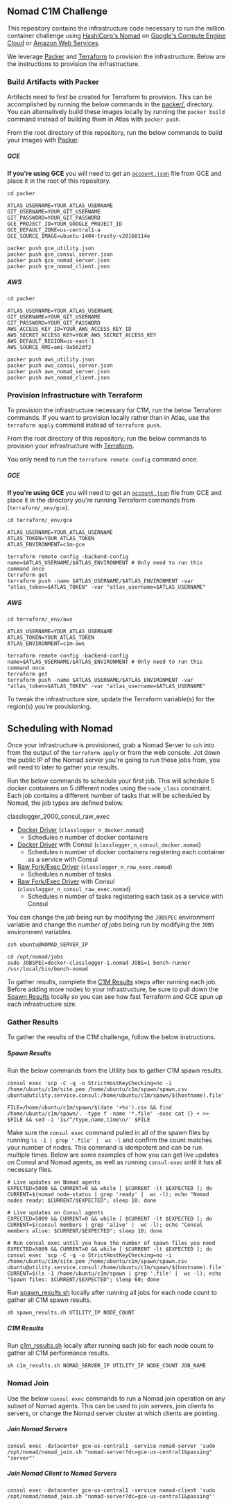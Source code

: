## Nomad C1M Challenge

This repository contains the infrastructure code necessary to run the million container challenge using [HashiCorp's Nomad](https://www.nomadproject.io/) on [Google's Compute Engine Cloud](https://cloud.google.com/compute/) or [Amazon Web Services](http://aws.amazon.com/).

We leverage [Packer](https://www.packer.io/) and [Terraform](https://www.terraform.io/) to provision the infrastructure. Below are the instructions to provision the infrastructure.

### Build Artifacts with Packer

Artifacts need to first be created for Terraform to provision. This can be accomplished by running the below commands in the [packer/.](packer) directory. You can alternatively build these images locally by running the `packer build` command instead of building them in Atlas with `packer push`.

From the root directory of this repository, run the below commands to build your images with [Packer](https://www.packer.io/).

##### GCE

**If you're using GCE** you will need to get an [`account.json`](https://www.packer.io/docs/builders/googlecompute.html) file from GCE and place it in the root of this repository.

```
cd packer

ATLAS_USERNAME=YOUR_ATLAS_USERNAME
GIT_USERNAME=YOUR_GIT_USERNAME
GIT_PASSWORD=YOUR_GIT_PASSWORD
GCE_PROJECT_ID=YOUR_GOOGLE_PROJECT_ID
GCE_DEFAULT_ZONE=us-central1-a
GCE_SOURCE_IMAGE=ubuntu-1404-trusty-v20160114e

packer push gce_utility.json
packer push gce_consul_server.json
packer push gce_nomad_server.json
packer push gce_nomad_client.json
```

##### AWS

```
cd packer

ATLAS_USERNAME=YOUR_ATLAS_USERNAME
GIT_USERNAME=YOUR_GIT_USERNAME
GIT_PASSWORD=YOUR_GIT_PASSWORD
AWS_ACCESS_KEY_ID=YOUR_AWS_ACCESS_KEY_ID
AWS_SECRET_ACCESS_KEY=YOUR_AWS_SECRET_ACCESS_KEY
AWS_DEFAULT_REGION=us-east-1
AWS_SOURCE_AMI=ami-9a562df2

packer push aws_utility.json
packer push aws_consul_server.json
packer push aws_nomad_server.json
packer push aws_nomad_client.json
```

### Provision Infrastructure with Terraform

To provision the infrastructure necessary for C1M, run the below Terraform commands. If you want to provision locally rather than in Atlas, use the `terraform apply` command instead of `terraform push`.

From the root directory of this repository, run the below commands to provision your infrastructure with [Terraform](https://www.terraform.io/).

You only need to run the `terraform remote config` command once.

##### GCE

**If you're using GCE** you will need to get an [`account.json`](https://www.terraform.io/docs/providers/google/) file from GCE and place it in the directory you're running Terraform commands from (`terraform/_env/gce`).

```
cd terraform/_env/gce

ATLAS_USERNAME=YOUR_ATLAS_USERNAME
ATLAS_TOKEN=YOUR_ATLAS_TOKEN
ATLAS_ENVIRONMENT=c1m-gce

terraform remote config -backend-config name=$ATLAS_USERNAME/$ATLAS_ENVIRONMENT # Only need to run this command once
terraform get
terraform push -name $ATLAS_USERNAME/$ATLAS_ENVIRONMENT -var "atlas_token=$ATLAS_TOKEN" -var "atlas_username=$ATLAS_USERNAME"
```

##### AWS

```
cd terraform/_env/aws

ATLAS_USERNAME=YOUR_ATLAS_USERNAME
ATLAS_TOKEN=YOUR_ATLAS_TOKEN
ATLAS_ENVIRONMENT=c1m-aws

terraform remote config -backend-config name=$ATLAS_USERNAME/$ATLAS_ENVIRONMENT # Only need to run this command once
terraform get
terraform push -name $ATLAS_USERNAME/$ATLAS_ENVIRONMENT -var "atlas_token=$ATLAS_TOKEN" -var "atlas_username=$ATLAS_USERNAME"
```

To tweak the infrastructure size, update the Terraform variable(s) for the region(s) you're provisioning.

## Scheduling with Nomad

Once your infrastructure is provisioned, grab a Nomad Server to `ssh` into from the output of the `terraform apply` or from the web console. Jot down the public IP of the Nomad server you're going to run these jobs from, you will need to later to gather your results.

Run the below commands to schedule your first job. This will schedule 5 docker containers on 5 different nodes using the `node_class` constraint. Each job contains a different number of tasks that will be scheduled by Nomad, the job types are defined below.

classlogger_2000_consul_raw_exec
- [Docker Driver](https://www.nomadproject.io/docs/drivers/docker.html) (`classlogger_n_docker.nomad`)
  - Schedules n number of docker containers
- [Docker Driver](https://www.nomadproject.io/docs/drivers/docker.html) with Consul (`classlogger_n_consul_docker.nomad`)
  - Schedules n number of docker containers registering each container as a service with Consul
- [Raw Fork/Exec Driver](https://www.nomadproject.io/docs/drivers/raw_exec.html) (`classlogger_n_raw_exec.nomad`)
  - Schedules n number of tasks
- [Raw Fork/Exec Driver](https://www.nomadproject.io/docs/drivers/raw_exec.html) with Consul (`classlogger_n_consul_raw_exec.nomad`)
  - Schedules n number of tasks registering each task as a service with Consul

You can change the _job_ being run by modifying the `JOBSPEC` environment variable and change the _number of jobs_ being run by modifying the `JOBS` environment variables.

```
ssh ubuntu@NOMAD_SERVER_IP

cd /opt/nomad/jobs
sudo JOBSPEC=docker-classlogger-1.nomad JOBS=1 bench-runner /usr/local/bin/bench-nomad
```

To gather results, complete the [C1M Results](#c1m-results) steps after running each job. Before adding more nodes to your infrastructure, be sure to pull down the [Spawn Results](#spawn-results) locally so you can see how fast Terraform and GCE spun up each infrastructure size.

### Gather Results

To gather the results of the C1M challenge, follow the below instructions.

##### Spawn Results

Run the below commands from the Utility box to gather C1M spawn results.

```
consul exec 'scp -C -q -o StrictHostKeyChecking=no -i /home/ubuntu/c1m/site.pem /home/ubuntu/c1m/spawn/spawn.csv ubuntu@utility.service.consul:/home/ubuntu/c1m/spawn/$(hostname).file'

FILE=/home/ubuntu/c1m/spawn/$(date '+%s').csv && find /home/ubuntu/c1m/spawn/. -type f -name '*.file' -exec cat {} + >> $FILE && sed -i '1s/^/type,name,time\n/' $FILE
```

Make sure the `consul exec` command pulled in all of the spawn files by running `ls -1 | grep '.file' |  wc -l` and confirm the count matches your number of nodes. This command is idempotent and can be run multiple times. Below are some examples of how you can get live updates on Consul and Nomad agents, as well as running `consul-exec` until it has all necessary files.

```
# Live updates on Nomad agents
EXPECTED=5000 && CURRENT=0 && while [ $CURRENT -lt $EXPECTED ]; do CURRENT=$(nomad node-status | grep 'ready' |  wc -l); echo "Nomad nodes ready: $CURRENT/$EXPECTED"; sleep 10; done

# Live updates on Consul agents
EXPECTED=5009 && CURRENT=0 && while [ $CURRENT -lt $EXPECTED ]; do CURRENT=$(consul members | grep 'alive' |  wc -l); echo "Consul members alive: $CURRENT/$EXPECTED"; sleep 10; done

# Run consul exec until you have the number of spawn files you need
EXPECTED=5009 && CURRENT=0 && while [ $CURRENT -lt $EXPECTED ]; do consul exec 'scp -C -q -o StrictHostKeyChecking=no -i /home/ubuntu/c1m/site.pem /home/ubuntu/c1m/spawn/spawn.csv ubuntu@utility.service.consul:/home/ubuntu/c1m/spawn/$(hostname).file'; CURRENT=$(ls -1 /home/ubuntu/c1m/spawn | grep '.file' |  wc -l); echo "Spawn files: $CURRENT/$EXPECTED"; sleep 60; done
```

Run [spawn_results.sh](scripts/spawn_results.sh) locally after running all jobs for each node count to gather all C1M spawn results.

```
sh spawn_results.sh UTILITY_IP NODE_COUNT
```

##### C1M Results

Run [c1m_results.sh](scripts/c1m_results.sh) locally after running each job for each node count to gather all C1M performance results.

```
sh c1m_results.sh NOMAD_SERVER_IP UTILITY_IP NODE_COUNT JOB_NAME
```

### Nomad Join

Use the below `consul exec` commands to run a Nomad join operation on any subset of Nomad agents. This can be used to join servers, join clients to servers, or change the Nomad server cluster at which clients are pointing.

##### Join Nomad Servers

```
consul exec -datacenter gce-us-central1 -service nomad-server 'sudo /opt/nomad/nomad_join.sh "nomad-server?dc=gce-us-central1&passing" "server"'
```

##### Join Nomad Client to Nomad Servers

```
consul exec -datacenter gce-us-central1 -service nomad-client 'sudo /opt/nomad/nomad_join.sh "nomad-server?dc=gce-us-central1&passing"'
```
